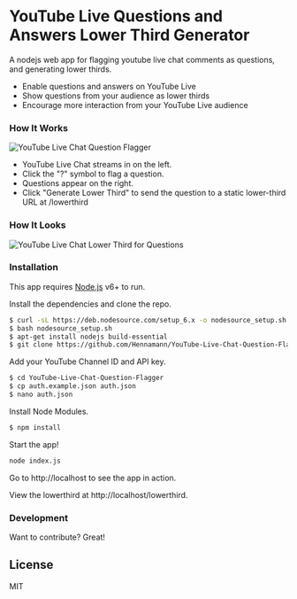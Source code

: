 # YouTube Live Questions and Answers Lower Third Generator

A nodejs web app for flagging youtube live chat comments as questions, and generating lower thirds.

  - Enable questions and answers on YouTube Live
  - Show questions from your audience as lower thirds
  - Encourage more interaction from your YouTube Live audience

### How It Works

![YouTube Live Chat Question Flagger](https://musicradiocreative-community.s3-eu-west-2.amazonaws.com/original/1X/7ffef9430b48907f8c6673a6b2c84339e7c47e05.gif)

* YouTube Live Chat streams in on the left.
* Click the "?" symbol to flag a question.
* Questions appear on the right.
* Click "Generate Lower Third" to send the question to a static lower-third URL at /lowerthird

### How It Looks

![YouTube Live Chat Lower Third for Questions](https://musicradiocreative-community.s3-eu-west-2.amazonaws.com/original/1X/ef34d75e879646d473eca1ff18a633a7c390912c.jpg)

### Installation

This app requires [Node.js](https://nodejs.org/) v6+ to run.

Install the dependencies and clone the repo.

```sh
$ curl -sL https://deb.nodesource.com/setup_6.x -o nodesource_setup.sh
$ bash nodesource_setup.sh
$ apt-get install nodejs build-essential
$ git clone https://github.com/Hennamann/YouTube-Live-Chat-Question-Flagger
```

Add your YouTube Channel ID and API key.

```sh
$ cd YouTube-Live-Chat-Question-Flagger
$ cp auth.example.json auth.json
$ nano auth.json
```

Install Node Modules.

```sh
$ npm install
```

Start the app!

```sh
node index.js
```

Go to http://localhost to see the app in action.

View the lowerthird at http://localhost/lowerthird.

### Development

Want to contribute? Great!

License
----

MIT
